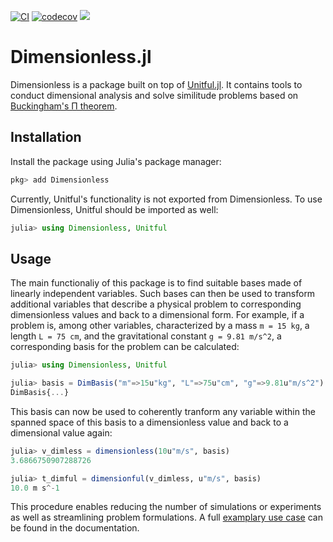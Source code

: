 [![CI](https://github.com/martinkosch/Dimensionless.jl/actions/workflows/CI.yml/badge.svg)](https://github.com/martinkosch/Dimensionless.jl/actions/workflows/CI.yml)
[![codecov](https://codecov.io/github/martinkosch/Dimensionless.jl/graph/badge.svg?token=G1SAGH9JWN)](https://codecov.io/github/martinkosch/Dimensionless.jl)
[![](https://img.shields.io/badge/docs-stable-blue.svg)](https://martinkosch.github.io/Dimensionless.jl/dev)

# Dimensionless.jl
Dimensionless is a package built on top of [Unitful.jl](https://github.com/PainterQubits/Unitful.jl). It contains tools to conduct dimensional analysis and solve similitude problems based on [Buckingham's Π theorem](https://en.wikipedia.org/wiki/Buckingham_%CF%80_theorem).

## Installation
Install the package using Julia's package manager:
```julia
pkg> add Dimensionless
```

Currently, Unitful's functionality is not exported from Dimensionless. To use Dimensionless, Unitful should be imported as well:
```julia
julia> using Dimensionless, Unitful
```

## Usage
The main functionaliy of this package is to find suitable bases made of linearly independent variables. Such bases can then be used to transform additional variables that describe a physical problem to corresponding dimensionless values and back to a dimensional form.
For example, if a problem is, among other variables, characterized by a mass ``m = 15 kg``, a length ``L = 75 cm``, and the gravitational constant ``g = 9.81 m/s^2``, a corresponding basis for the problem can be calculated:
```julia
julia> using Dimensionless, Unitful

julia> basis = DimBasis("m"=>15u"kg", "L"=>75u"cm", "g"=>9.81u"m/s^2")
DimBasis{...}
```
This basis can now be used to coherently tranform any variable within the spanned space of this basis to a dimensionless value and back to a dimensional value again:  
```julia
julia> v_dimless = dimensionless(10u"m/s", basis)
3.6866750907288726

julia> t_dimful = dimensionful(v_dimless, u"m/s", basis)
10.0 m s^-1
```
This procedure enables reducing the number of simulations or experiments as well as streamlining problem formulations. A full [examplary use case](https://martinkosch.github.io/Dimensionless.jl/dev/example/) can be found in the documentation. 
